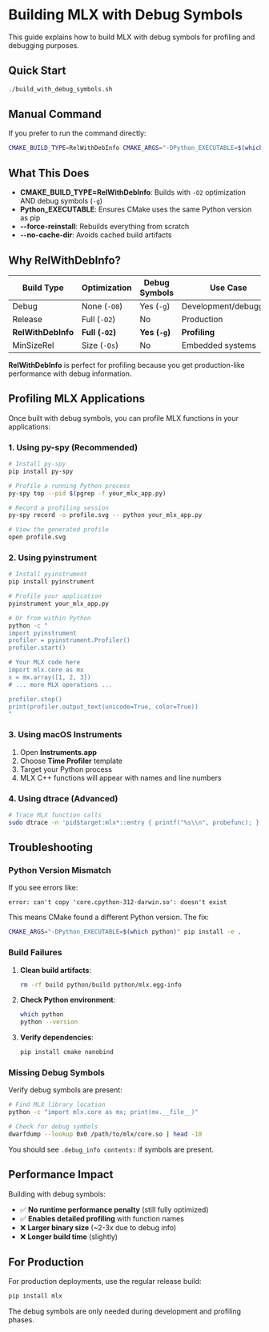 # Building MLX with Debug Symbols

This guide explains how to build MLX with debug symbols for profiling and debugging purposes.

## Quick Start

```bash
./build_with_debug_symbols.sh
```

## Manual Command

If you prefer to run the command directly:

```bash
CMAKE_BUILD_TYPE=RelWithDebInfo CMAKE_ARGS="-DPython_EXECUTABLE=$(which python)" pip install -e . --force-reinstall --no-cache-dir
```

## What This Does

- **CMAKE_BUILD_TYPE=RelWithDebInfo**: Builds with `-O2` optimization AND debug symbols (`-g`)
- **Python_EXECUTABLE**: Ensures CMake uses the same Python version as pip
- **--force-reinstall**: Rebuilds everything from scratch
- **--no-cache-dir**: Avoids cached build artifacts

## Why RelWithDebInfo?

| Build Type | Optimization | Debug Symbols | Use Case |
|------------|--------------|---------------|----------|
| Debug | None (`-O0`) | Yes (`-g`) | Development/debugging |
| Release | Full (`-O2`) | No | Production |
| **RelWithDebInfo** | **Full (`-O2`)** | **Yes (`-g`)** | **Profiling** |
| MinSizeRel | Size (`-Os`) | No | Embedded systems |

**RelWithDebInfo** is perfect for profiling because you get production-like performance with debug information.

## Profiling MLX Applications

Once built with debug symbols, you can profile MLX functions in your applications:

### 1. Using py-spy (Recommended)

```bash
# Install py-spy
pip install py-spy

# Profile a running Python process
py-spy top --pid $(pgrep -f your_mlx_app.py)

# Record a profiling session
py-spy record -o profile.svg -- python your_mlx_app.py

# View the generated profile
open profile.svg
```

### 2. Using pyinstrument

```bash
# Install pyinstrument
pip install pyinstrument

# Profile your application
pyinstrument your_mlx_app.py

# Or from within Python
python -c "
import pyinstrument
profiler = pyinstrument.Profiler()
profiler.start()

# Your MLX code here
import mlx.core as mx
x = mx.array([1, 2, 3])
# ... more MLX operations ...

profiler.stop()
print(profiler.output_text(unicode=True, color=True))
"
```

### 3. Using macOS Instruments

1. Open **Instruments.app**
2. Choose **Time Profiler** template
3. Target your Python process
4. MLX C++ functions will appear with names and line numbers

### 4. Using dtrace (Advanced)

```bash
# Trace MLX function calls
sudo dtrace -n 'pid$target:mlx*::entry { printf("%s\\n", probefunc); }' -p $(pgrep python)
```

## Troubleshooting

### Python Version Mismatch

If you see errors like:
```
error: can't copy 'core.cpython-312-darwin.so': doesn't exist
```

This means CMake found a different Python version. The fix:
```bash
CMAKE_ARGS="-DPython_EXECUTABLE=$(which python)" pip install -e .
```

### Build Failures

1. **Clean build artifacts**:
   ```bash
   rm -rf build python/build python/mlx.egg-info
   ```

2. **Check Python environment**:
   ```bash
   which python
   python --version
   ```

3. **Verify dependencies**:
   ```bash
   pip install cmake nanobind
   ```

### Missing Debug Symbols

Verify debug symbols are present:
```bash
# Find MLX library location
python -c "import mlx.core as mx; print(mx.__file__)"

# Check for debug symbols
dwarfdump --lookup 0x0 /path/to/mlx/core.so | head -10
```

You should see `.debug_info contents:` if symbols are present.

## Performance Impact

Building with debug symbols:
- ✅ **No runtime performance penalty** (still fully optimized)
- ✅ **Enables detailed profiling** with function names
- ❌ **Larger binary size** (~2-3x due to debug info)
- ❌ **Longer build time** (slightly)

## For Production

For production deployments, use the regular release build:
```bash
pip install mlx
```

The debug symbols are only needed during development and profiling phases.